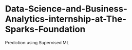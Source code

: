 # Data-Science-and-Business-Analytics-internship-at-The-Sparks-Foundation
Prediction using Supervised ML
